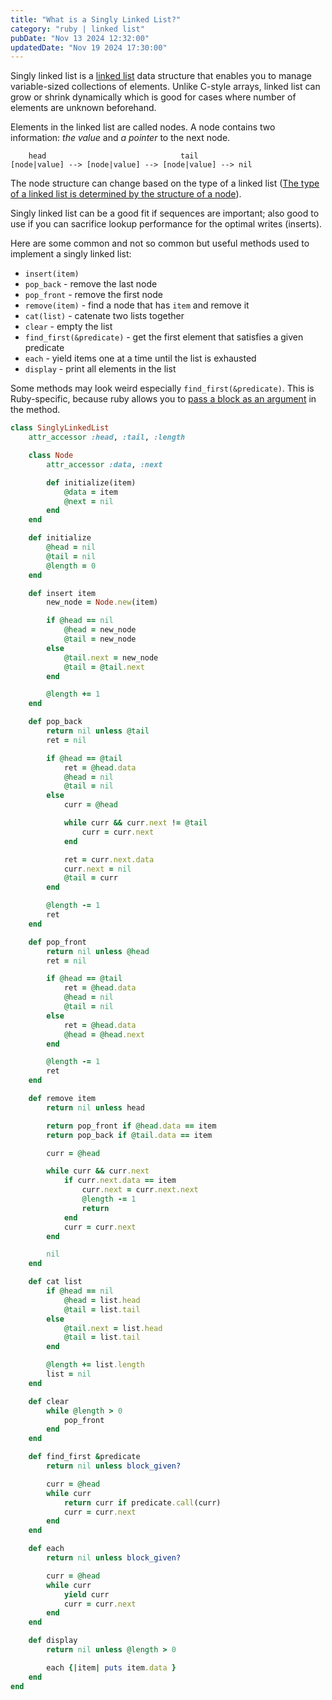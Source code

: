 ```yaml
---
title: "What is a Singly Linked List?"
category: "ruby | linked list"
pubDate: "Nov 13 2024 12:32:00"
updatedDate: "Nov 19 2024 17:30:00"
---
```


Singly linked list is a [linked list](/note/what-is-a-linked-list) data structure that enables you to manage variable-sized collections of elements. Unlike C-style arrays, linked list can grow or shrink dynamically which is good for cases where number of elements are unknown beforehand.

Elements in the linked list are called nodes. A node contains two information: _the value_ and _a pointer_ to the next node. 

```text
    head                              tail
[node|value] --> [node|value] --> [node|value] --> nil
```

The node structure can change based on the type of a linked list ([The type of a linked list is determined by the structure of a node](/note/the-type-of-a-linked-list-is-determined-by-the-structure-of-a-node)).

Singly linked list can be a good fit if sequences are important; also good to use if you can sacrifice lookup performance for the optimal writes (inserts).

Here are some common and not so common but useful methods used to implement a singly linked list:
- `insert(item)`
- `pop_back` - remove the last node
- `pop_front` - remove the first node
- `remove(item)` - find a node that has `item` and remove it
- `cat(list)` - catenate two lists together
- `clear` - empty the list
- `find_first(&predicate)` - get the first element that satisfies a given predicate
- `each` - yield items one at a time until the list is exhausted
- `display` - print all elements in the list

Some methods may look weird especially `find_first(&predicate)`. This is Ruby-specific, because ruby allows you to [pass a block as an argument](/note/passing-a-block-as-an-argument) in the method.

```rb
class SinglyLinkedList 
    attr_accessor :head, :tail, :length

    class Node
        attr_accessor :data, :next

        def initialize(item)
            @data = item
            @next = nil
        end
    end

    def initialize 
        @head = nil
        @tail = nil
        @length = 0
    end

    def insert item 
        new_node = Node.new(item)

        if @head == nil 
            @head = new_node
            @tail = new_node
        else
            @tail.next = new_node
            @tail = @tail.next
        end

        @length += 1
    end

    def pop_back
        return nil unless @tail
        ret = nil

        if @head == @tail 
            ret = @head.data
            @head = nil
            @tail = nil
        else
            curr = @head

            while curr && curr.next != @tail
                curr = curr.next
            end

            ret = curr.next.data
            curr.next = nil
            @tail = curr
        end

        @length -= 1
        ret
    end

    def pop_front
        return nil unless @head
        ret = nil

        if @head == @tail
            ret = @head.data
            @head = nil
            @tail = nil
        else
            ret = @head.data
            @head = @head.next
        end

        @length -= 1
        ret
    end

    def remove item
        return nil unless head

        return pop_front if @head.data == item 
        return pop_back if @tail.data == item 

        curr = @head

        while curr && curr.next
            if curr.next.data == item 
                curr.next = curr.next.next
                @length -= 1
                return
            end
            curr = curr.next
        end

        nil
    end

    def cat list
        if @head == nil
            @head = list.head
            @tail = list.tail
        else
            @tail.next = list.head
            @tail = list.tail
        end

        @length += list.length
        list = nil
    end

    def clear
        while @length > 0
            pop_front
        end
    end

    def find_first &predicate
        return nil unless block_given?

        curr = @head
        while curr
            return curr if predicate.call(curr)
            curr = curr.next
        end
    end

    def each
        return nil unless block_given?

        curr = @head
        while curr
            yield curr
            curr = curr.next
        end
    end

    def display
        return nil unless @length > 0

        each {|item| puts item.data }
    end
end
```